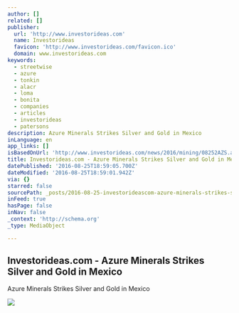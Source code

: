 ```yaml
---
author: []
related: []
publisher:
  url: 'http://www.investorideas.com'
  name: Investorideas
  favicon: 'http://www.investorideas.com/favicon.ico'
  domain: www.investorideas.com
keywords:
  - streetwise
  - azure
  - tonkin
  - alacr
  - loma
  - bonita
  - companies
  - articles
  - investorideas
  - patersons
description: Azure Minerals Strikes Silver and Gold in Mexico
inLanguage: en
app_links: []
isBasedOnUrl: 'http://www.investorideas.com/news/2016/mining/08252AZS.asp'
title: Investorideas.com - Azure Minerals Strikes Silver and Gold in Mexico
datePublished: '2016-08-25T18:59:05.700Z'
dateModified: '2016-08-25T18:59:01.942Z'
via: {}
starred: false
sourcePath: _posts/2016-08-25-investorideascom-azure-minerals-strikes-silver-and-gold-i.md
inFeed: true
hasPage: false
inNav: false
_context: 'http://schema.org'
_type: MediaObject

---
```

<article style=""><h1>Investorideas.com - Azure Minerals Strikes Silver and Gold in Mexico</h1><p>Azure Minerals Strikes Silver and Gold in Mexico</p><img src="http://www.investorideas.com/news/2016/mining/images/082516-1.jpg" /></article>